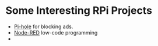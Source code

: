 # Some Interesting RPi Projects



- [Pi-hole](https://pi-hole.net/) for blocking ads.
- [Node-RED](https://nodered.org/) low-code programming
- 
